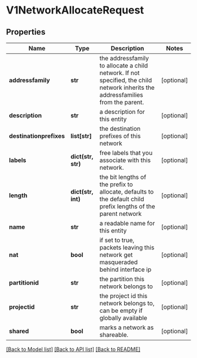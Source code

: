 # V1NetworkAllocateRequest

## Properties
Name | Type | Description | Notes
------------ | ------------- | ------------- | -------------
**addressfamily** | **str** | the addressfamily to allocate a child network. If not specified, the child network inherits the addressfamilies from the parent. | [optional] 
**description** | **str** | a description for this entity | [optional] 
**destinationprefixes** | **list[str]** | the destination prefixes of this network | [optional] 
**labels** | **dict(str, str)** | free labels that you associate with this network. | [optional] 
**length** | **dict(str, int)** | the bit lengths of the prefix to allocate, defaults to the default child prefix lengths of the parent network | [optional] 
**name** | **str** | a readable name for this entity | [optional] 
**nat** | **bool** | if set to true, packets leaving this network get masqueraded behind interface ip | [optional] 
**partitionid** | **str** | the partition this network belongs to | [optional] 
**projectid** | **str** | the project id this network belongs to, can be empty if globally available | [optional] 
**shared** | **bool** | marks a network as shareable. | [optional] 

[[Back to Model list]](../README.md#documentation-for-models) [[Back to API list]](../README.md#documentation-for-api-endpoints) [[Back to README]](../README.md)


